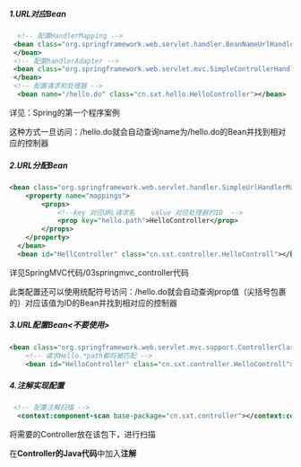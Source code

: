 ##### 1.URL对应Bean

```xml
  <!-- 配置HandlerMapping -->
 <bean class="org.springframework.web.servlet.handler.BeanNameUrlHandlerMapping">
 </bean>
 <!-- 配置handlerAdapter -->
 <bean class="org.springframework.web.servlet.mvc.SimpleControllerHandlerAdapter">
 </bean>
 <!-- 配置请求和处理器 -->
  <bean name="/hello.do" class="cn.sxt.hello.HelloController"></bean>
```

详见：Spring的第一个程序案例

这种方式一旦访问：/hello.do就会自动查询name为/hello.do的Bean并找到相对应的控制器

##### 2.URL分配Bean

```xml
<bean class="org.springframework.web.servlet.handler.SimpleUrlHandlerMapping">
  	<property name="mappings">
  		<props>
  			<!--key 对应URL请求名    value 对应处理器的ID  -->
  			<prop key="hello.path">HelloController</prop>
  		</props>
  	</property>
  </bean>
  <bean id="HellController" class="cn.sxt.controller.HelloControll"></bean>
```

详见SpringMVC代码/03springmvc_controller代码

此类配置还可以使用统配符号访问：/hello.do就会自动查询prop值（尖括号包裹的）对应该值为ID的Bean并找到相对应的控制器

##### 3.URL配置Bean<不要使用>

```xml 
<bean class="org.springframework.web.servlet.mvc.support.ControllerClassNameHandlerMapping"></bean>
  	<!-- 请求Hello.*path都将被匹配 -->
  	<bean id="HelloController" class="cn.sxt.controller.HelloControll"></bean>
```

##### 4.注解实现配置

```xml 
 <!-- 配置注解扫描 -->
  <context:component-scan base-package="cn.sxt.controller"></context:component-scan>
```

将需要的Controller放在该包下，进行扫描

在**Controller的Java代码**中加入**注解**